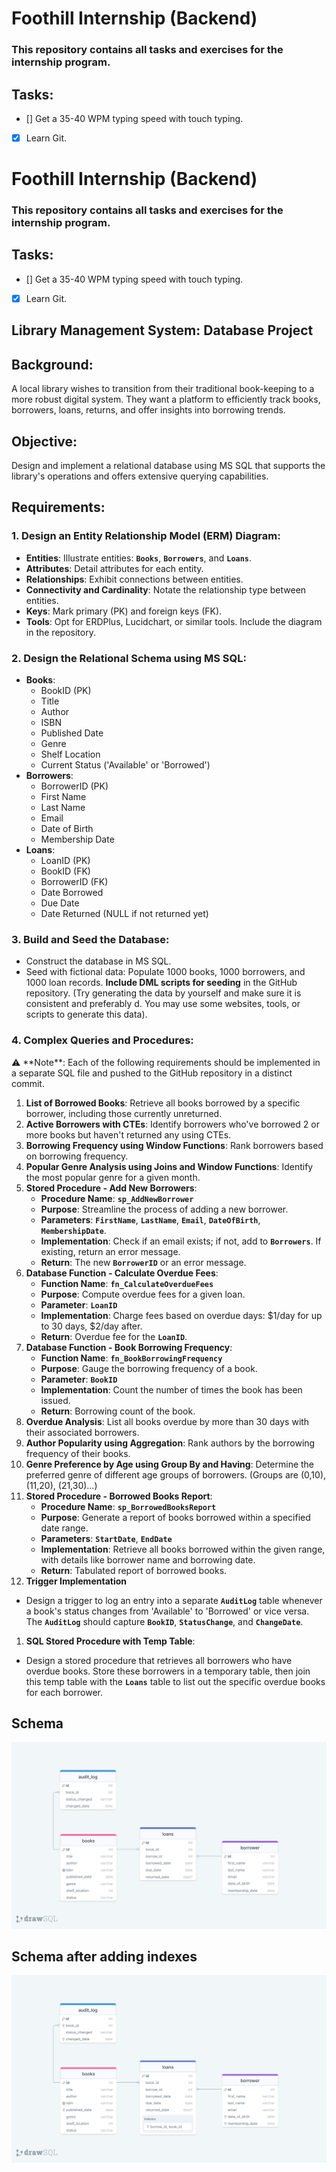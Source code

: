 # Foothill Internship (Backend)

### This repository contains all tasks and exercises for the internship program.

## Tasks:

- [] Get a 35-40 WPM typing speed with touch typing.
- [x] Learn Git.

# Foothill Internship (Backend)

### This repository contains all tasks and exercises for the internship program.

## Tasks:

- [] Get a 35-40 WPM typing speed with touch typing.
- [x] Learn Git.

## **Library Management System: Database Project**

## **Background**:

A local library wishes to transition from their traditional book-keeping to a more robust digital system. They want a platform to efficiently track books, borrowers, loans, returns, and offer insights into borrowing trends.

## **Objective**:

Design and implement a relational database using MS SQL that supports the library's operations and offers extensive querying capabilities.

## **Requirements**:

### **1. Design an Entity Relationship Model (ERM) Diagram**:

- **Entities**: Illustrate entities: **`Books`**, **`Borrowers`**, and **`Loans`**.
- **Attributes**: Detail attributes for each entity.
- **Relationships**: Exhibit connections between entities.
- **Connectivity and Cardinality**: Notate the relationship type between entities.
- **Keys**: Mark primary (PK) and foreign keys (FK).
- **Tools**: Opt for ERDPlus, Lucidchart, or similar tools. Include the diagram in the repository.

### **2. Design the Relational Schema using MS SQL**:

- **Books**:
  - BookID (PK)
  - Title
  - Author
  - ISBN
  - Published Date
  - Genre
  - Shelf Location
  - Current Status ('Available' or 'Borrowed')
- **Borrowers**:
  - BorrowerID (PK)
  - First Name
  - Last Name
  - Email
  - Date of Birth
  - Membership Date
- **Loans**:
  - LoanID (PK)
  - BookID (FK)
  - BorrowerID (FK)
  - Date Borrowed
  - Due Date
  - Date Returned (NULL if not returned yet)

### **3. Build and Seed the Database**:

- Construct the database in MS SQL.
- Seed with fictional data: Populate 1000 books, 1000 borrowers, and 1000 loan records. **Include DML scripts for seeding** in the GitHub repository. (Try generating the data by yourself and make sure it is consistent and preferably d. You may use some websites, tools, or scripts to generate this data).

### **4. Complex Queries and Procedures**:

<aside>
⚠️ **Note**: Each of the following requirements should be implemented in a separate SQL file and pushed to the GitHub repository in a distinct commit.

</aside>

1. **List of Borrowed Books**: Retrieve all books borrowed by a specific borrower, including those currently unreturned.
2. **Active Borrowers with CTEs**: Identify borrowers who've borrowed 2 or more books but haven't returned any using CTEs.
3. **Borrowing Frequency using Window Functions**: Rank borrowers based on borrowing frequency.
4. **Popular Genre Analysis using Joins and Window Functions**: Identify the most popular genre for a given month.
5. **Stored Procedure - Add New Borrowers**:
   - **Procedure Name**: **`sp_AddNewBorrower`**
   - **Purpose**: Streamline the process of adding a new borrower.
   - **Parameters**: **`FirstName`**, **`LastName`**, **`Email`**, **`DateOfBirth`**, **`MembershipDate`**.
   - **Implementation**: Check if an email exists; if not, add to **`Borrowers`**. If existing, return an error message.
   - **Return**: The new **`BorrowerID`** or an error message.
6. **Database Function - Calculate Overdue Fees**:
   - **Function Name**: **`fn_CalculateOverdueFees`**
   - **Purpose**: Compute overdue fees for a given loan.
   - **Parameter**: **`LoanID`**
   - **Implementation**: Charge fees based on overdue days: $1/day for up to 30 days, $2/day after.
   - **Return**: Overdue fee for the **`LoanID`**.
7. **Database Function - Book Borrowing Frequency**:
   - **Function Name**: **`fn_BookBorrowingFrequency`**
   - **Purpose**: Gauge the borrowing frequency of a book.
   - **Parameter**: **`BookID`**
   - **Implementation**: Count the number of times the book has been issued.
   - **Return**: Borrowing count of the book.
8. **Overdue Analysis**: List all books overdue by more than 30 days with their associated borrowers.
9. **Author Popularity using Aggregation**: Rank authors by the borrowing frequency of their books.
10. **Genre Preference by Age using Group By and Having**: Determine the preferred genre of different age groups of borrowers. (Groups are (0,10), (11,20), (21,30)…)
11. **Stored Procedure - Borrowed Books Report**:
    - **Procedure Name**: **`sp_BorrowedBooksReport`**
    - **Purpose**: Generate a report of books borrowed within a specified date range.
    - **Parameters**: **`StartDate`**, **`EndDate`**
    - **Implementation**: Retrieve all books borrowed within the given range, with details like borrower name and borrowing date.
    - **Return**: Tabulated report of borrowed books.
12. **Trigger Implementation**

- Design a trigger to log an entry into a separate **`AuditLog`** table whenever a book's status changes from 'Available' to 'Borrowed' or vice versa. The **`AuditLog`** should capture **`BookID`**, **`StatusChange`**, and **`ChangeDate`**.

1. **SQL Stored Procedure with Temp Table**:

- Design a stored procedure that retrieves all borrowers who have overdue books. Store these borrowers in a temporary table, then join this temp table with the **`Loans`** table to list out the specific overdue books for each borrower.

## Schema

![Database Schema](./schema.png)

## Schema after adding indexes

![Indexed Database Schema](./lms/faster/faster-schema.png)
